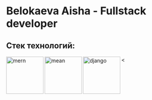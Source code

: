 #  Belokaeva Aisha - Fullstack developer
## Стек технологий:
<div>
  <img align='left' width=100px src="https://avatars.mds.yandex.net/i?id=ddba0e413f85d92eb597a131dda0f0dc_l-5584528-images-thumbs&n=13" alt="mern">
  < <img align='left' width=100px src="https://s.sweb.ru/img/news/cee3d04583e72b392326f87198935a82.png" alt="mean">
     <img align='left' width=100px src="https://habrastorage.org/webt/jt/4i/zc/jt4izcp0hadpvcmu0x3vb1irvys.jpeg" alt="django"> 
</div>
